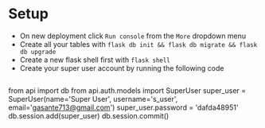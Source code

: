 # Setup
- On new deployment click `Run console` from the `More` dropdown menu
- Create all your tables with `flask db init && flask db migrate && flask db upgrade`
- Create a new flask shell first with `flask shell`
- Create your super user account by running the following code
  <pre>
from api import db
from api.auth.models import SuperUser
super_user = SuperUser(name='Super User', username='s_user', email='gasante713@gmail.com')
super_user.password = 'dafda48951'
db.session.add(super_user)
db.session.commit()
  </pre>
